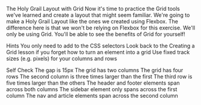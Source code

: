 The Holy Grail Layout with Grid
Now it's time to practice the Grid tools we've learned and create a layout that might seem familiar. We're going to make a Holy Grail Layout like the ones we created using Flexbox. The difference here is that we won't be relying on Flexbox for this exercise. We'll only be using Grid. You'll be able to see the benefits of Grid for yourself!

Hints
You only need to add to the CSS selectors
Look back to the Creating a Grid lesson if you forget how to turn an element into a grid
Use fixed track sizes (e.g. pixels) for your columns and rows

Self Check
The gap is 15px
The grid has two columns
The grid has four rows
The second column is three times larger than the first
The third row is five times larger than the others
The header and footer elements span across both columns
The sidebar element only spans across the first column
The nav and article elements span across the second column